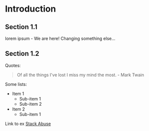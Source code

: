 # Introduction

## Section 1.1

lorem ipsum - We are here! Changing something else...

## Section 1.2

Quotes: 

> Of all the things I've lost 
> I miss my mind the most. - Mark Twain

Some lists: 
- Item 1
  - Sub-item 1
  - Sub-item 2
- Item 2
  - Sub-item 1

Link to ex
[Stack Abuse](http://stackabuse.com "Stack Abuse Title")

